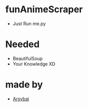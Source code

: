 # funAnimeScraper
- Just Run me.py

# Needed
- BeautifulSoup
- Your Knowledge XD

# made by
- [Arsybai](https://arsybai.xyz)
